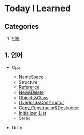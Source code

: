 # Today I Learned
## Categories
1. [언어](#언어)   

## 1. 언어
* Cpp
    * [NameSpace](Language/C%2B%2B/namespace.md)   
    * [Structure](Language/C%2B%2B/structure.md)
    * [Reference](Language/C%2B%2B/reference.md)
    * [New&Delete](Language/C++/new_delete.md)
    * [Objects&Class](Language/C++/objects_class.md)
    * [Overload&Constructor](Language/C++/overload_constructor.md)
    * [Copy_Constructor&Destructor](Language/C++/copy_constructor&destructor.md)
    * [Initializer_List](Language/C++/initializer_list.md)
    * [Static](Language/C++/static.md)


* Unity